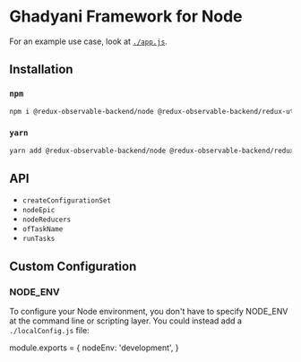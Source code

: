 # Ghadyani Framework for Node

For an example use case, look at [`./app.js`](app.js).

## Installation

### `npm`
```sh
npm i @redux-observable-backend/node @redux-observable-backend/redux-utils
```

### `yarn`
```sh
yarn add @redux-observable-backend/node @redux-observable-backend/redux-utils
```

## API
- `createConfigurationSet`
- `nodeEpic`
- `nodeReducers`
- `ofTaskName`
- `runTasks`

## Custom Configuration

### NODE_ENV
To configure your Node environment, you don't have to specify NODE_ENV at the command line or scripting layer. You could instead add a `./localConfig.js` file:

module.exports = {
	nodeEnv: 'development',
}
